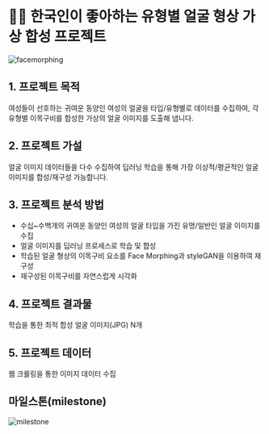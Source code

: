 # 👩🏻 한국인이 좋아하는 유형별 얼굴 형상 가상 합성 프로젝트
![facemorphing](https://user-images.githubusercontent.com/76485881/141030918-362934d3-aad7-4066-afc0-1b8efd8f2ccc.png)

## 1. 프로젝트 목적
여성들이 선호하는 귀여운 동양인 여성의 얼굴을 타입/유형별로 데이터를 수집하여, 각 유형별 이목구비를 합성한 가상의 얼굴 이미지를 도출해 냅니다.

## 2. 프로젝트 가설
얼굴 이미지 데이터들을 다수 수집하여 딥러닝 학습을 통해 가장 이상적/평균적인 얼굴이미지를 합성/재구성 가능합니다.

## 3. 프로젝트 분석 방법
- 수십~수백개의 귀여운 동양인 여성의 얼굴 타입을 가진 유명/일반인 얼굴 이미지를 수집
- 얼굴 이미지를 딥러닝 프로세스로 학습 및 합성
- 학습된 얼굴 형상의 이목구비 요소를 Face Morphing과 styleGAN을 이용하여 재구성
- 재구성된 이목구비를 자연스럽게 시각화

## 4. 프로젝트 결과물
학습을 통한 최적 합성 얼굴 이미지(JPG) N개

## 5. 프로젝트 데이터
웹 크롤링을 통한 이미지 데이터 수집

## 마일스톤(milestone)
![milestone](https://user-images.githubusercontent.com/76485881/141026989-0b4555ce-015f-4f3d-b9ce-b83ae7e7250a.png)
